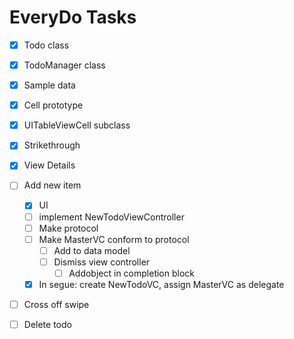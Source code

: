 

# EveryDo Tasks

- [x] Todo class
- [x] TodoManager class
- [x] Sample data
- [x] Cell prototype
- [x] UITableViewCell subclass
- [x] Strikethrough
- [x] View Details
- [ ] Add new item
   - [x] UI
   - [ ] implement NewTodoViewController
   - [ ] Make protocol
   - [ ] Make MasterVC conform to protocol
      - [ ] Add to data model
      - [ ] Dismiss view controller
         - [ ] Addobject in completion block
   - [x] In segue: create NewTodoVC, assign MasterVC as delegate
- [ ] Cross off swipe
- [ ] Delete todo

